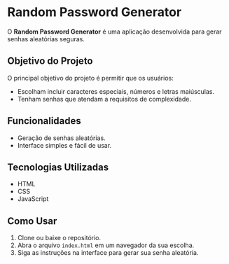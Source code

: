# Random Password Generator

O **Random Password Generator** é uma aplicação desenvolvida para gerar senhas aleatórias seguras.

## Objetivo do Projeto

O principal objetivo do projeto é permitir que os usuários:

- Escolham incluir caracteres especiais, números e letras maiúsculas.
- Tenham senhas que atendam a requisitos de complexidade.

## Funcionalidades

- Geração de senhas aleatórias.
- Interface simples e fácil de usar.

## Tecnologias Utilizadas

- HTML
- CSS
- JavaScript

## Como Usar

1. Clone ou baixe o repositório.
2. Abra o arquivo `index.html` em um navegador da sua escolha.
3. Siga as instruções na interface para gerar sua senha aleatória.
